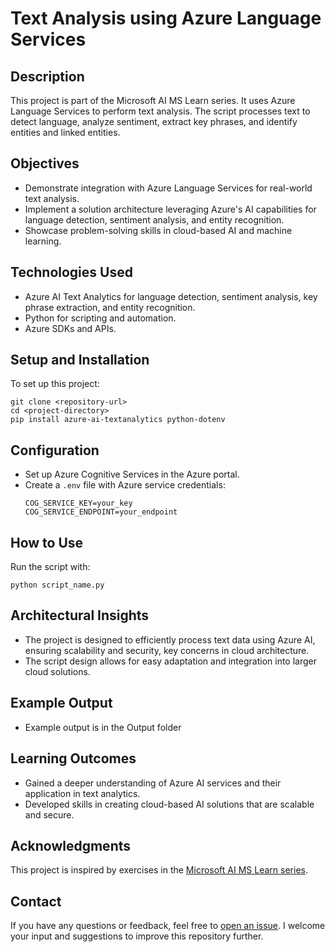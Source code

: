
# Text Analysis using Azure Language Services

## Description
This project is part of the Microsoft AI MS Learn series. It uses Azure Language Services to perform text analysis. The script processes text to detect language, analyze sentiment, extract key phrases, and identify entities and linked entities. 

## Objectives
- Demonstrate integration with Azure Language Services for real-world text analysis.
- Implement a solution architecture leveraging Azure's AI capabilities for language detection, sentiment analysis, and entity recognition.
- Showcase problem-solving skills in cloud-based AI and machine learning.

## Technologies Used
- Azure AI Text Analytics for language detection, sentiment analysis, key phrase extraction, and entity recognition.
- Python for scripting and automation.
- Azure SDKs and APIs.

## Setup and Installation
To set up this project:
```
git clone <repository-url>
cd <project-directory>
pip install azure-ai-textanalytics python-dotenv
```

## Configuration
- Set up Azure Cognitive Services in the Azure portal.
- Create a `.env` file with Azure service credentials:
  ```
  COG_SERVICE_KEY=your_key
  COG_SERVICE_ENDPOINT=your_endpoint
  ```

## How to Use
Run the script with:
```
python script_name.py
```

## Architectural Insights
- The project is designed to efficiently process text data using Azure AI, ensuring scalability and security, key concerns in cloud architecture.
- The script design allows for easy adaptation and integration into larger cloud solutions.

## Example Output
- Example output is in the Output folder

## Learning Outcomes
- Gained a deeper understanding of Azure AI services and their application in text analytics.
- Developed skills in creating cloud-based AI solutions that are scalable and secure.

## Acknowledgments
This project is inspired by exercises in the [Microsoft AI MS Learn series](https://learn.microsoft.com/en-us/training/).

## Contact

If you have any questions or feedback, feel free to [open an issue](https://github.com/b8234/Azure-AI-Projects/issues/new). I welcome your input and suggestions to improve this repository further.



